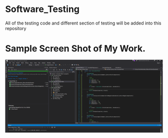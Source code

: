 # Software_Testing
All of the testing code and different section of testing will be added into this repository
# Sample Screen Shot of My Work.
![alt text](https://github.com/Maxyee/Software_Testing/blob/master/UnitTest_using_MsTest_CSharp/ScreenShots/unittestnamingconvention.png)
